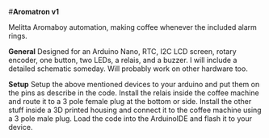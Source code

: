 #__Aromatron v1__

Melitta Aromaboy automation, making coffee whenever the included alarm rings.

__General__
Designed for an Arduino Nano, RTC, I2C LCD screen, rotary encoder, one button, two LEDs, a relais, and a buzzer.
I will include a detailed schematic someday.
Will probably work on other hardware too.

__Setup__
Setup the above mentioned devices to your arduino and put them on the pins as describe in the code.
Install the relais inside the coffee machine and route it to a 3 pole female plug at the bottom or side.
Install the other stuff inside a 3D printed housing and connect it to the coffee machine using a 3 pole male plug.
Load the code into the ArduinoIDE and flash it to your device.

